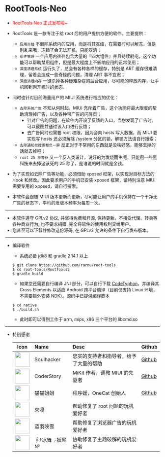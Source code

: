 RootTools·Neo
=======================

* <font color=red>RootTools·Neo 正式发布啦~</font>

* RootTools 是一款专注于给 root 后的用户提供方便的软件。主要提供：
	* ```应用冻结``` 不删除系统内的应用，而是将其冻结，在需要时可以解冻，但是别乱来哦，冻错了会无法开机，只能双清；
	* ```组件管理``` 一个应用内往往包含大量的『四大组件』并且持续耗电，这个功能可以帮助禁用组件，但是最大程度上不影响应用的正常使用；
	* ```深度清理系统``` 运行久了，总会有各种各样的缓存，特别是 ART 缓存很难清理，留着会造成一些奇怪的问题，清理 ART 事不宜迟；
	* ```深度清理内存``` 一键杀掉各种疑难杂症的后台应用，尽可能的释放内存，让手机回到刚开机时的状态。
	
* 同时也针对目前海量用户的 MIUI 系统进行相应的优化：
	* ```去除系统广告``` 不知从何时起，MIUI 充斥着广告，这个功能将最大限度的帮助清理掉广告，以及各种带广告的闪屏页；
        * 针对广告的问题，在软件内开设了反馈的入口，当您发现了广告时，可以截图并通过该入口进行反馈；
        * 去广告同时也需要 root 权限，因为会向 hosts 写入数据，而 MIUI 要实现写 hosts 还必须解除 /system 分区的锁，解锁方法请自行搜索；
	* ```去除通知栏搜索和负一屏``` 反正对于不常用的东西就是没啥好感，能够去掉的话就去掉吧；
	* ```root 25 秒等待``` 又一个反人类设计，说好的为发烧而生呢，只能用一些黑科技来去掉这该死的 25 秒了，是谁说的时间就是金钱。
	
* 为了实现如去除广告等功能，必须借助 xposed 框架，以实现对目标方法的 Hook 和修改。因此要求用户的手机已安装 xposed 框架，请特别注意 MIUI 需要专用的 xposed，请自行搜索。

* 本软件会跟随 MIUI 版本更新而更新，尽可能让用户的手机保持在一个干净无广告的状态下，平均的发版本频率为每周一次。

- - -

* 本软件遵守 GPLv2 协议, 并坚持免费和开源, 保持更新。不接受代理、转卖等各种商业行为, 也不要求捐赠, 完全将软件的使用权利交给用户。
* 您甚至可以下载并修改这份源码, 在 GPLv2 允许的条件下自行发布版本。

- - -

* 编译软件

	* 系统必备 jdk8 和 gradle 2.14.1 以上
	
	```
	$ git clone https://github.com/rarnu/root-tools
	$ cd root-tools/RootTools2
	$ gradle build
	```

	* 如果您还需要自行编译 JNI 部分，可以自行下载 [CodeTyphon](http://www.pilotlogic.com/sitejoom/index.php/codetyphon/)，并编译其 Cross Elements 以适应 Android 跨平台编译（目前仅支持 Linux 环境，不需要额外安装 NDK）。源码中已提供编译脚本
	
	```
	$ cd native
	$ ./build.sh
	```
	
	* 此时即可以得到工作于 arm, mips, x86 三个平台的 libcmd.so                                                                                                                                                                 

- - -

* 特别感谢

	| Icon | Name | Desc | Github |
	| :--: | :-- | :-- | :-- | 
	| <img src="http://diy.ourocg.cn/root/head/soulhacker.png" width="48" height="48"> | Soulhacker | 忠实的支持者和指导者，给予了大量的帮助 | [Github](https://github.com/soulhacker) |
	| <img src="http://diy.ourocg.cn/root/head/coderstory.png" width="48" height="48"> | CoderStory | MiKit 作者，调教 MIUI 的先驱者 | [Github](https://github.com/coderstory) |
	| <img src="http://diy.ourocg.cn/root/head/maomao.png" width="48" height="48"> | 猫猫姐姐 | 程序媛，OneCat 创始人 | [Github](https://github.com/chaojimiaomiao) |
	| <img src="http://diy.ourocg.cn/root/head/laiga.png" width="48" height="48"> | 來嘠 | 帮助修复了 root 问题的玩机爱好者 | |
	| <img src="http://diy.ourocg.cn/root/head/lanyuyinxue.png" width="48" height="48"> | 蓝羽映雪 | 帮助修复了浏览器广告的玩机爱好者 | |
	| <img src="http://diy.ourocg.cn/root/head/binwuyaowei.png" width="48" height="48"> | ∮†冰舞╭妖尾№ | 协助修复了主题破解的玩机爱好者 | |
	
